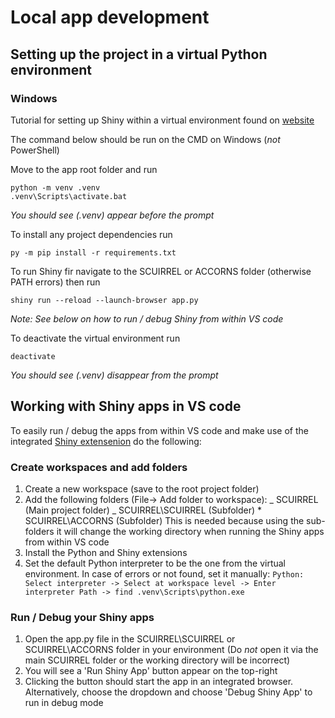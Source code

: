 # Local app development

## Setting up the project in a virtual Python environment

### Windows

Tutorial for setting up Shiny within a virtual environment found on
[website](https://shiny.posit.co/py/docs/install-create-run.html#install)

The command below should be run on the CMD on Windows (_not_ PowerShell)

Move to the app root folder and run

```
python -m venv .venv
.venv\Scripts\activate.bat
```

_You should see (.venv) appear before the prompt_

To install any project dependencies run

```
py -m pip install -r requirements.txt
```

To run Shiny fir navigate to the SCUIRREL or ACCORNS folder (otherwise PATH errors) then
run

```
shiny run --reload --launch-browser app.py
```

_Note: See below on how to run / debug Shiny from within VS code_

To deactivate the virtual environment run

```
deactivate
```

_You should see (.venv) disappear from the prompt_

## Working with Shiny apps in VS code

To easily run / debug the apps from within VS code and make use of the integrated
[Shiny extensenion](https://marketplace.visualstudio.com/items?itemName=Posit.shiny-python)
do the following:

### Create workspaces and add folders

1. Create a new workspace (save to the root project folder)
2. Add the following folders (File-> Add folder to workspace): _ SCUIRREL (Main project
   folder) _ SCUIRREL\SCUIRREL (Subfolder) \* SCUIRREL\ACCORNS (Subfolder) This is
   needed because using the sub-folders it will change the working directory when
   running the Shiny apps from within VS code
3. Install the Python and Shiny extensions
4. Set the default Python interpreter to be the one from the virtual environment. In
   case of errors or not found, set it manually:
   `Python: Select interpreter -> Select at workspace level -> Enter interpreter Path -> find .venv\Scripts\python.exe`

### Run / Debug your Shiny apps

1. Open the app.py file in the SCUIRREL\SCUIRREL or SCUIRREL\ACCORNS folder in your
   environment (Do _not_ open it via the main SCUIRREL folder or the working directory
   will be incorrect)
2. You will see a 'Run Shiny App' button appear on the top-right
3. Clicking the button should start the app in an integrated browser. Alternatively,
   choose the dropdown and choose 'Debug Shiny App' to run in debug mode
